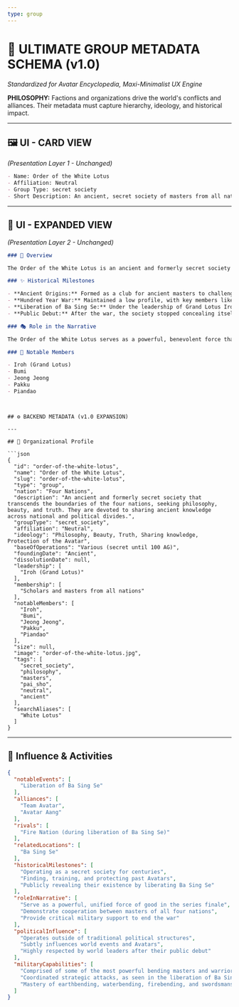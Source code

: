```yaml
---
type: group
---
```


# 🏰 ULTIMATE GROUP METADATA SCHEMA (v1.0)

*Standardized for Avatar Encyclopedia, Maxi-Minimalist UX Engine*

**PHILOSOPHY:** Factions and organizations drive the world's conflicts and alliances. Their metadata must capture hierarchy, ideology, and historical impact.

---

## 🖼️ UI - CARD VIEW

*(Presentation Layer 1 - Unchanged)*

```md
- Name: Order of the White Lotus
- Affiliation: Neutral
- Group Type: secret society
- Short Description: An ancient, secret society of masters from all nations, dedicated to sharing knowledge and seeking philosophy, beauty, and truth, who emerge to aid the Avatar.
```

---

## 📖 UI - EXPANDED VIEW

*(Presentation Layer 2 - Unchanged)*

```md
### 📖 Overview

The Order of the White Lotus is an ancient and formerly secret society that transcends the boundaries of the four nations. Formed by scholars and masters from around the world, the group is dedicated to the pursuit of philosophy, beauty, and truth. Members communicate their affiliation through the strategic placement of tiles in the game of Pai Sho. While historically operating from the shadows to guide and protect the Avatar, the Order revealed itself publicly at the end of the Hundred Year War to liberate Ba Sing Se from Fire Nation control.

### ✨ Historical Milestones

- **Ancient Origins:** Formed as a club for ancient masters to challenge one another at Pai Sho.
- **Hundred Year War:** Maintained a low profile, with key members like Iroh joining its ranks.
- **Liberation of Ba Sing Se:** Under the leadership of Grand Lotus Iroh, the Order's masters united and retook the Earth Kingdom capital from the Fire Nation during Sozin's Comet.
- **Public Debut:** After the war, the society stopped concealing itself and began to serve the world and the Avatar more openly.

### 🎭 Role in the Narrative

The Order of the White Lotus serves as a powerful, benevolent force that reveals itself in the final act of the Hundred Year War. They represent a level of wisdom and cooperation that transcends national conflict. Their intervention is crucial, as they single-handedly liberate Ba Sing Se, demonstrating the combined strength of the world's greatest masters and providing critical support to Team Avatar's final mission.

### 🌟 Notable Members

- Iroh (Grand Lotus)
- Bumi
- Jeong Jeong
- Pakku
- Piandao
```

```


## ⚙️ BACKEND METADATA (v1.0 EXPANSION)

---

## 🧮 Organizational Profile

```json
{
  "id": "order-of-the-white-lotus",
  "name": "Order of the White Lotus",
  "slug": "order-of-the-white-lotus",
  "type": "group",
  "nation": "Four Nations",
  "description": "An ancient and formerly secret society that transcends the boundaries of the four nations, seeking philosophy, beauty, and truth. They are devoted to sharing ancient knowledge across national and political divides.",
  "groupType": "secret_society",
  "affiliation": "Neutral",
  "ideology": "Philosophy, Beauty, Truth, Sharing knowledge, Protection of the Avatar",
  "baseOfOperations": "Various (secret until 100 AG)",
  "foundingDate": "Ancient",
  "dissolutionDate": null,
  "leadership": [
    "Iroh (Grand Lotus)"
  ],
  "membership": [
    "Scholars and masters from all nations"
  ],
  "notableMembers": [
    "Iroh",
    "Bumi",
    "Jeong Jeong",
    "Pakku",
    "Piandao"
  ],
  "size": null,
  "image": "order-of-the-white-lotus.jpg",
  "tags": [
    "secret_society",
    "philosophy",
    "masters",
    "pai_sho",
    "neutral",
    "ancient"
  ],
  "searchAliases": [
    "White Lotus"
  ]
}
```

---

## 📜 Influence & Activities

```json
{
  "notableEvents": [
    "Liberation of Ba Sing Se"
  ],
  "alliances": [
    "Team Avatar",
    "Avatar Aang"
  ],
  "rivals": [
    "Fire Nation (during liberation of Ba Sing Se)"
  ],
  "relatedLocations": [
    "Ba Sing Se"
  ],
  "historicalMilestones": [
    "Operating as a secret society for centuries",
    "Finding, training, and protecting past Avatars",
    "Publicly revealing their existence by liberating Ba Sing Se"
  ],
  "roleInNarrative": [
    "Serve as a powerful, unified force of good in the series finale",
    "Demonstrate cooperation between masters of all four nations",
    "Provide critical military support to end the war"
  ],
  "politicalInfluence": [
    "Operates outside of traditional political structures",
    "Subtly influences world events and Avatars",
    "Highly respected by world leaders after their public debut"
  ],
  "militaryCapabilities": [
    "Comprised of some of the most powerful bending masters and warriors in the world",
    "Coordinated strategic attacks, as seen in the liberation of Ba Sing Se",
    "Mastery of earthbending, waterbending, firebending, and swordsmanship"
  ]
}
```
